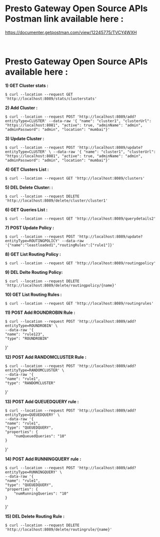 # Presto Gateway Open Source APIs Postman link available here :

https://documenter.getpostman.com/view/12245775/TVCY4WXH

&nbsp;

# Presto Gateway Open Source APIs available here :

<b>1) GET Cluster stats :</b>

    $ curl --location --request GET 'http://localhost:8089/stats/clusterstats'

<b>2) Add Cluster :</b>

    $ curl --location --request POST 'http://localhost:8089/add?entityType=CLUSTER' --data-raw '{ "name": "cluster1", "clusterUrl": "https://localhost:8081", "active": true, "adminName": "admin", "adminPassword": "admin", "location": "mumbai"}'

<b>3) Update Cluster :</b>

    $ curl --location --request POST 'http://localhost:8089/update?entityType=CLUSTER' \ --data-raw '{ "name": "cluster1", "clusterUrl": "https://localhost:8081", "active": true, "adminName": "admin", "adminPassword": "admin", "location": "mumbai"}'

<b>4) GET Clusters List :</b>

    $ curl --location --request GET 'http://localhost:8089/clusters'

<b>5) DEL Delete Cluster: :</b>
    
    $ curl --location --request DELETE 'http://localhost:8089/delete/cluster/cluster1'

<b>6) GET Queries List :</b>

    $ curl --location --request GET 'http://localhost:8089/querydetails2'

<b>7) POST Update Policy :</b>

    $ curl --location --request POST 'http://localhost:8089/update?entityType=ROUTINGPOLICY' --data-raw '{"name":"leastloaded1","routingRules":["rule1"]}'

<b>8) GET List Routing Policy :</b>

    $ curl --location --request GET 'http://localhost:8089/routingpolicy'

<b>9) DEL Delte Routing Policy:</b>

    $ curl --location --request DELETE 'http://localhost:8089/delete/routingpolicy/{name}'

<b>10) GET List Routing Rules :</b>

    $ curl --location --request GET 'http://localhost:8089/routingrules'

<b>11) POST Add ROUNDROBIN Rule :</b>

    $ curl --location --request POST 'http://localhost:8089/add?entityType=ROUNDROBIN' \
    --data-raw '{
    "name": "rule123",
    "type": "ROUNDROBIN"
}'

<b>12) POST Add RANDOMCLUSTER Rule :</b>

    $ curl --location --request POST 'http://localhost:8089/add?entityType=RANDOMCLUSTER' \
    --data-raw '{
    "name": "rule1",
    "type": "RANDOMCLUSTER"
}'

<b>13) POST Add QUEUEDQUERY rule :</b>

    $ curl --location --request POST 'http://localhost:8089/add?entityType=QUEUEDQUERY' \
    --data-raw '{
    "name": "rule1",
    "type": "QUEUEDQUERY",
    "properties": {
        "numQueuedQueries": "10"
    }
}'

<b>14) POST Add RUNNINGQUERY rule :</b>

    $ curl --location --request POST 'http://localhost:8089/add?entityType=RUNNINGQUERY' \
    --data-raw '{
    "name": "rule1",
    "type": "QUEUEDQUERY",
    "properties": {
        "numRunningQueries": "10"
    }
}'

<b>15) DEL Delete Routing Rule :</b>

    $ curl --location --request DELETE 'http://localhost:8089/delete/routingrule/{name}'


